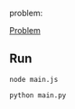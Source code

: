 problem:

<a href="https://codeforces.com/group/MWSDmqGsZm/contest/223205/problem/F"> Problem</a>

## Run

```
node main.js
```

```
python main.py
```